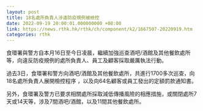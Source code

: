 ```yaml
---
layout: post
title: 18名處所負責人涉違防疫規例被檢控
date: 2022-09-19 20:00:01.000000000 +08:00
link: https://news.rthk.hk/rthk/ch/component/k2/1667507-20220919.htm
categories: rthk
---
```


食環署與警方自本月16日至今日凌晨，繼續加強巡查酒吧/酒館及其他餐飲處所等，向違反防疫規例的處所負責人、員工及顧客採取嚴厲執法行動。
 
過去3日，食環署和警方向酒吧/酒館及其他餐飲處所，共進行1700多次巡查，向18名處所負責人展開檢控程序 ，以及向64名顧客或員工發出的定額罰款通知書。

另外，食環署及警方已要求相關處所採取減低傳播風險的相應措施，或關閉處所7天或14天等，涉及7間酒吧/酒館，以及11間其他餐飲處所。
